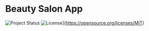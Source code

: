 # Beauty Salon App
![Project Status](https://img.shields.io/badge/status-complete-brightgreen)
![License](https://img.shields.io/badge/license-SETU-blue.svg)](https://opensource.org/licenses/MIT)
